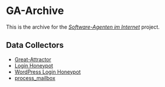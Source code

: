 # GA-Archive

This is the archive for the [*Software-Agenten im Internet*](https://github.com/SoftwareAgenten/Arbeit) project.

## Data Collectors

- [Great-Attractor](https://github.com/SoftwareAgenten/Great-Attractor)
- [Login Honeypot](https://github.com/SoftwareAgenten/Login-Honeypot)
- [WordPress Login Honeypot](https://github.com/SoftwareAgenten/WordPress-Login-Honeypot)
- [process_mailbox](https://github.com/SoftwareAgenten/process_mailbox)